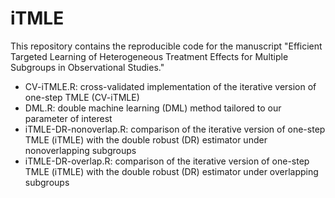 # iTMLE
This repository contains the reproducible code for the manuscript "Efficient Targeted Learning of Heterogeneous Treatment Effects for Multiple Subgroups in Observational Studies." 

* CV-iTMLE.R: cross-validated implementation of the iterative version of one-step TMLE (CV-iTMLE)
* DML.R: double machine learning (DML) method tailored to our parameter of interest
* iTMLE-DR-nonoverlap.R: comparison of the iterative version of one-step TMLE (iTMLE) with the double robust (DR) estimator under nonoverlapping subgroups
* iTMLE-DR-overlap.R: comparison of the iterative version of one-step TMLE (iTMLE) with the double robust (DR) estimator under overlapping subgroups

